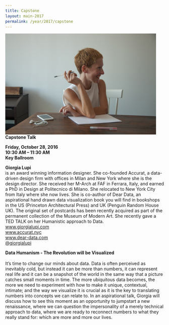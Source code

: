 ```yaml
---
title: Capstone
layout: main-2017
permalink: /year/2017/capstone
---
```


<img 
  src="../../assets/giorgialupi-credits-caterina-clerici.jpg"
  alt="giorgia lupi" 
  style="float: left; margin-right: 16px;"
  width="478" >

  <p><strong>Capstone Talk</strong></p>
  <p>
    <strong>Friday, October 28, 2016</strong><br />
    <strong>10:30 AM – 11:30 AM</strong><br />
    <strong>Key Ballroom</strong>
  </p>
  <p>
  <strong>Giorgia Lupi </strong><br /> 
is an award winning information designer. She co-founded Accurat, a data-driven design firm with offices in Milan and New York where she is the design director. She received her M-Arch at FAF in Ferrara, Italy, and earned a PhD in Design at 
Politecnico di Milano. She relocated to New York City from Italy where she now lives. She is co-author of Dear Data, an aspirational hand drawn data visualization book you will find in bookshops in the US (Princeton Architectural Press) and UK (Penguin Random House UK). The original set of postcards has been recently acquired as part of the permanent collection of the Museum of Modern Art. 
She recently gave a TED TALK on her Humanistic approach to Data. 
<br>
<a href="www.giorgialupi.com">www.giorgialupi.com</a> 
<br>
<a href="www.accurat.nyc">www.accurat.nyc</a> 
<br>
<a href="www.dear-data.com">www.dear-data.com</a>
<br>
<a href="www.twitter.com/giorgialupi">@giorgialupi</a>

</p>


<p><strong>Data Humanism - The Revolution will be Visualized
</strong><br /> <br /> 
It’s time to change our minds about data. Data is often perceived as inevitably cold, but instead it can be more than numbers, it can represent real life and it can be a snapshot of the world in the same way that a picture catches small moments in time.   The more ubiquitous data becomes, the more we need to experiment with how to make it unique, contextual, intimate; and the way we visualize it is crucial as it is  the key to translating numbers into concepts we can relate to. In an aspirational talk, Giorgia will discuss how to see this moment as an  opportunity to jumpstart a new renaissance, where we can question the  impersonality of a merely technical approach to data, where we are ready to reconnect numbers to what they really stand for: which are more and more our lives. </p>
